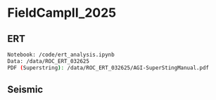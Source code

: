 # FieldCampII_2025

## ERT
```bash
Notebook: /code/ert_analysis.ipynb
Data: /data/ROC_ERT_032625
PDF (Superstring): /data/ROC_ERT_032625/AGI-SuperStingManual.pdf
```
## Seismic